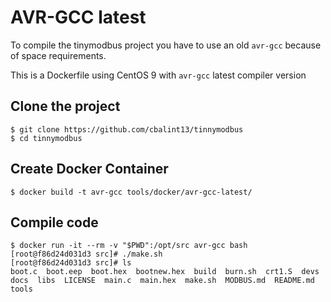 # AVR-GCC latest

To compile the tinymodbus project you have to use an old `avr-gcc` because of space requirements.

This is a Dockerfile using CentOS 9 with `avr-gcc` latest compiler version

## Clone the project

```
$ git clone https://github.com/cbalint13/tinnymodbus
$ cd tinnymodbus
```

## Create Docker Container

```
$ docker build -t avr-gcc tools/docker/avr-gcc-latest/
```

## Compile code

```
$ docker run -it --rm -v "$PWD":/opt/src avr-gcc bash
[root@f86d24d031d3 src]# ./make.sh
[root@f86d24d031d3 src]# ls
boot.c  boot.eep  boot.hex  bootnew.hex  build  burn.sh  crt1.S  devs  docs  libs  LICENSE  main.c  main.hex  make.sh  MODBUS.md  README.md  tools
```
